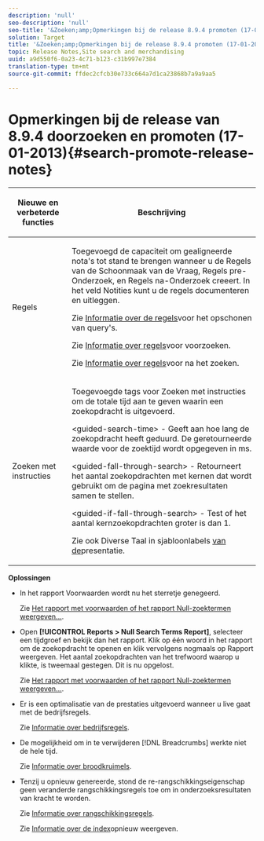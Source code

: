 ```yaml
---
description: 'null'
seo-description: 'null'
seo-title: '&Zoeken;amp;Opmerkingen bij de release 8.9.4 promoten (17-01-2013)'
solution: Target
title: '&Zoeken;amp;Opmerkingen bij de release 8.9.4 promoten (17-01-2013)'
topic: Release Notes,Site search and merchandising
uuid: a9d550f6-0a23-4c71-b123-c31b997e7384
translation-type: tm+mt
source-git-commit: ffdec2cfcb30e733c664a7d1ca23868b7a9a9aa5

---
```



# Opmerkingen bij de release van 8.9.4 doorzoeken en promoten (17-01-2013){#search-promote-release-notes}

<table> 
 <thead> 
  <tr> 
   <th colname="col1" class="entry"> <p>Nieuwe en verbeterde functies </p> </th> 
   <th colname="col2" class="entry"> <p>Beschrijving </p> </th> 
  </tr> 
 </thead>
 <tbody> 
  <tr> 
   <td colname="col1"> <p>Regels </p> </td> 
   <td colname="col2"> <p> Toegevoegd de capaciteit om gealigneerde nota's tot stand te brengen wanneer u de Regels van de Schoonmaak van de Vraag, Regels pre-Onderzoek, en Regels na-Onderzoek creeert. In het veld Notities kunt u de regels documenteren en uitleggen. </p> <p>Zie <a href="../c-about-rules-menu/c-about-query-cleaning-rules.md#concept_17F3CDDC3C8A4128AF092A82B777B86C" format="dita" scope="local"> Informatie over de regels</a>voor het opschonen van query's. </p> <p>Zie <a href="../c-about-rules-menu/c-about-pre-search-rules.md#concept_5BF84BB6FACB4645BA9CB7496A01CD1F" format="dita" scope="local"> Informatie over regels</a>voor voorzoeken. </p> <p>Zie <a href="../c-about-rules-menu/c-about-post-search-rules.md#concept_AF6ADFCC0ADF4A788003964939917FDE" format="dita" scope="local"> Informatie over regels</a>voor na het zoeken. </p> </td> 
  </tr> 
  <tr> 
   <td colname="col1"> <p>Zoeken met instructies </p> </td> 
   <td colname="col2"> <p> Toegevoegde tags voor Zoeken met instructies om de totale tijd aan te geven waarin een zoekopdracht is uitgevoerd. </p> <p> <span class="codeph"> &lt;guided-search-time&gt;</span> - Geeft aan hoe lang de zoekopdracht heeft geduurd. De geretourneerde waarde voor de zoektijd wordt opgegeven in ms. </p> <p> <span class="codeph"> &lt;guided-fall-through-search&gt;</span> - Retourneert het aantal zoekopdrachten met kernen dat wordt gebruikt om de pagina met zoekresultaten samen te stellen. </p> <p> <span class="codeph"> &lt;guided-if-fall-through-search&gt;</span> - Test of het aantal kernzoekopdrachten groter is dan 1. </p> <p>Zie ook Diverse Taal in sjabloonlabels <a href="../c-appendices/c-templates.md#reference_F1BBF616BCEC4AD7B2548ECD3CA74C64" format="dita" scope="local"> van de</a>presentatie. </p> </td> 
  </tr> 
 </tbody> 
</table>

**Oplossingen**

* In het rapport Voorwaarden wordt nu het sterretje genegeerd.

   Zie [Het rapport met voorwaarden of het rapport Null-zoektermen weergeven...](../c-about-reports-menu/c-about-reports-menu.md#task_53B7ED1582DD4B0E8376546A7AFC789A).

* Open **[!UICONTROL Reports > Null Search Terms Report]**, selecteer een tijdgroef en bekijk dan het rapport. Klik op één woord in het rapport om de zoekopdracht te openen en klik vervolgens nogmaals op Rapport weergeven. Het aantal zoekopdrachten van het trefwoord waarop u klikte, is tweemaal gestegen. Dit is nu opgelost.

   Zie [Het rapport met voorwaarden of het rapport Null-zoektermen weergeven...](../c-about-reports-menu/c-about-reports-menu.md#task_53B7ED1582DD4B0E8376546A7AFC789A).

* Er is een optimalisatie van de prestaties uitgevoerd wanneer u live gaat met de bedrijfsregels.

   Zie [Informatie over bedrijfsregels](../c-about-rules-menu/c-about-business-rules.md#concept_2A93D76216754D3D8412CDEA00BD26BD).

* De mogelijkheid om in te verwijderen [!DNL Breadcrumbs] werkte niet de hele tijd.

   Zie [Informatie over broodkruimels](../c-about-design-menu/c-about-breadcrumbs.md#concept_FB8A943C594A4A1593B118141DA61F03).

* Tenzij u opnieuw genereerde, stond de re-rangschikkingseigenschap geen veranderde rangschikkingsregels toe om in onderzoeksresultaten van kracht te worden.

   Zie [Informatie over rangschikkingsregels](../c-about-rules-menu/c-about-ranking-rules.md#concept_F555C076759B4E81B925441CFE707397).

   Zie [Informatie over de index](../c-about-index-menu/c-about-re-rank-index.md#concept_147B0A9FCD51451787DA898E06F7C692)opnieuw weergeven.

